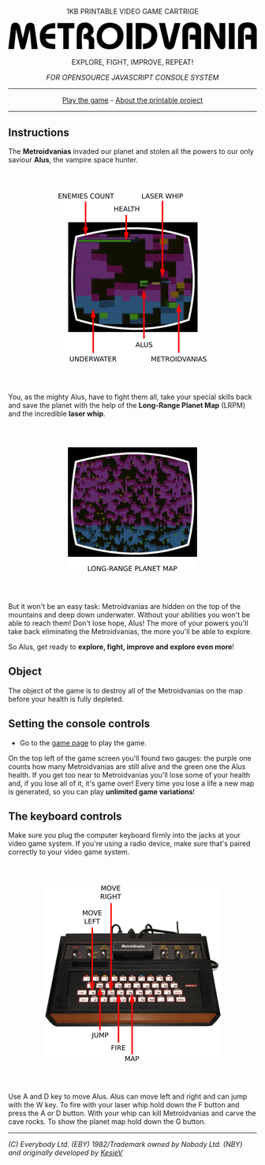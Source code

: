 <div align="center">
  <p>1KB PRINTABLE VIDEO GAME CARTRIGE</p>
  <p><a href="https://www.kesiev.com/metroidvania/"><img src="images/logo.png"></a></p>
  <p>EXPLORE, FIGHT, IMPROVE, REPEAT!</p>
  <p><i>FOR OPENSOURCE JAVASCRIPT CONSOLE SYSTEM</i></p>
</div>

---

<div align="center">
    <a href="https://www.kesiev.com/metroidvania/">Play the game</a> - <a href="sources/">About the printable project</a>
</div>

---

Instructions
---

The **Metroidvanias** invaded our planet and stolen all the powers to our only saviour **Alus**, the vampire space hunter.

<div align="center" style="margin:60px 0">
    <p><img src="images/manual-1.png"></p>
</div>

You, as the mighty Alus, have to fight them all, take your special skills back and save the planet with the help of the **Long-Range Planet Map** (LRPM) and the incredible **laser whip**.

<div align="center" style="margin:60px 0">
    <p><img src="images/manual-2.png"></p>
</div>

But it won't be an easy task: Metroidvanias are hidden on the top of the mountains and deep down underwater. Without your abilities you won't be able to reach them! Don't lose hope, Alus! The more of your powers you'll take back eliminating the Metroidvanias, the more you'll be able to explore.

So Alus, get ready to **explore, fight, improve and explore even more**!

Object
---

The object of the game is to destroy all of the Metroidvanias on the map before your health is fully depleted.

Setting the console controls
---

  - Go to the [game page](https://www.kesiev.com/metroidvania/) to play the game.

On the top left of the game screen you'll found two gauges: the purple one counts how many Metroidvanias are still alive and the green one the Alus health. If you get too near to Metroidvanias you'll lose some of your health and, if you lose all of it, it's game over!
Every time you lose a life a new map is generated, so you can play **unlimited game variations**!

The keyboard controls
---

Make sure you plug the computer keyboard firmly into the jacks at your video game system. If you're using a radio device, make sure that's paired correctly to your video game system.

<div align="center" style="margin:60px 0">
    <p><img src="images/manual-3.png"></p>
</div>

Use A and D key to move Alus. Alus can move left and right and can jump with the W key. To fire with your laser whip hold down the F button and press the A or D button. With your whip can kill Metroidvanias and carve the cave rocks. To show the planet map hold down the G button.

---
_(C) Everybody Ltd. (EBY) 1982/Trademark owned by Nobody Ltd. (NBY) and originally developed by [KesieV](https://www.kesiev.com)_
